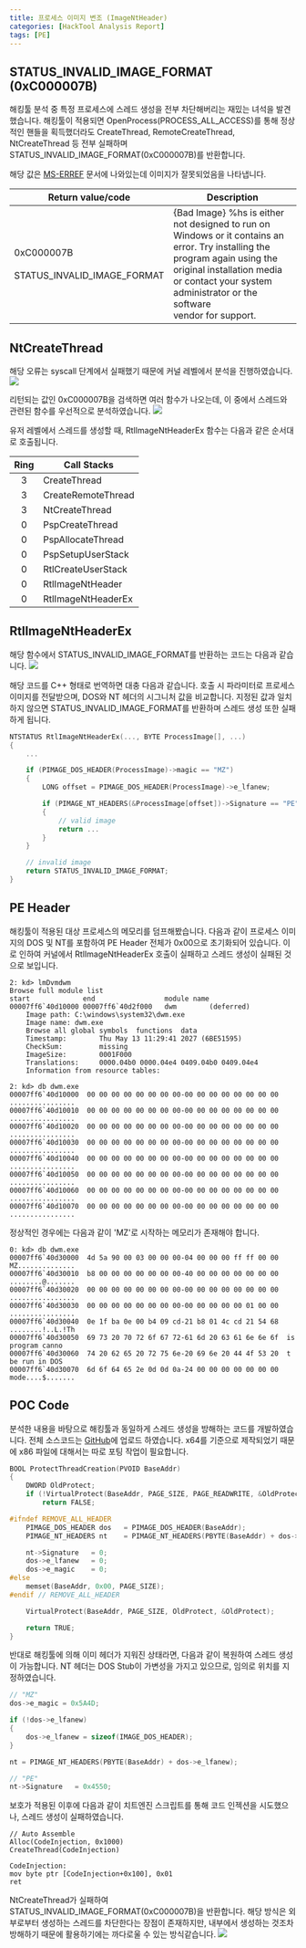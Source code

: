 ```yaml
---
title: 프로세스 이미지 변조 (ImageNtHeader)
categories: [HackTool Analysis Report]
tags: [PE]
---
```


## STATUS_INVALID_IMAGE_FORMAT (0xC000007B)
해킹툴 분석 중 특정 프로세스에 스레드 생성을 전부 차단해버리는 재밌는 녀석을 발견했습니다. 해킹툴이 적용되면 OpenProcess(PROCESS_ALL_ACCESS)를 통해 정상적인 핸들을 획득했더라도 CreateThread, RemoteCreateThread, NtCreateThread 등 전부 실패하며 STATUS_INVALID_IMAGE_FORMAT(0xC000007B)를 반환합니다.

해당 값은 [MS-ERREF](https://learn.microsoft.com/en-us/openspecs/windows_protocols/ms-erref/596a1078-e883-4972-9bbc-49e60bebca55) 문서에 나와있는데 이미지가 잘못되었음을 나타냅니다.

| Return value/code   |	Description |
|---------------------|----------------|
| 0xC000007B<br><br>STATUS_INVALID_IMAGE_FORMAT |  {Bad Image} %hs is either not designed to run on<br>Windows or it contains an error. Try installing the<br>program again using the original installation media<br>or contact your system administrator or the software<br>vendor for support. |

## NtCreateThread
해당 오류는 syscall 단계에서 실패했기 때문에 커널 레벨에서 분석을 진행하였습니다.
![](/assets/posts/2023-11-03-PEThread/2.png)

리턴되는 값인 0xC000007B을 검색하면 여러 함수가 나오는데, 이 중에서 스레드와 관련된 함수를 우선적으로 분석하였습니다.
![](/assets/posts/2023-11-03-PEThread/3.png)

유저 레벨에서 스레드를 생성할 때, RtlImageNtHeaderEx 함수는 다음과 같은 순서대로 호출됩니다.

| Ring | Call Stacks     |
|:-:|--------------------|
| 3 | CreateThread       |
| 3 | CreateRemoteThread |
| 3 | NtCreateThread     |
| 0 | PspCreateThread    |
| 0 | PspAllocateThread  |
| 0 | PspSetupUserStack  |
| 0 | RtlCreateUserStack |
| 0 | RtlImageNtHeader   |
| 0 | RtlImageNtHeaderEx |

## RtlImageNtHeaderEx
해당 함수에서 STATUS_INVALID_IMAGE_FORMAT를 반환하는 코드는 다음과 같습니다. 
![](/assets/posts/2023-11-03-PEThread/4.png)

해당 코드를 C++ 형태로 번역하면 대충 다음과 같습니다. 호출 시 파라미터로 프로세스 이미지를 전달받으며, DOS와 NT 헤더의 시그니처 값을 비교합니다. 지정된 값과 일치하지 않으면 STATUS_INVALID_IMAGE_FORMAT를 반환하며 스레드 생성 또한 실패하게 됩니다.
```cpp
NTSTATUS RtlImageNtHeaderEx(..., BYTE ProcessImage[], ...)
{
    ... 

    if (PIMAGE_DOS_HEADER(ProcessImage)->magic == "MZ")
    {
        LONG offset = PIMAGE_DOS_HEADER(ProcessImage)->e_lfanew;

        if (PIMAGE_NT_HEADERS(&ProcessImage[offset])->Signature == "PE")
        {
            // valid image
            return ...
        }
    }

    // invalid image
    return STATUS_INVALID_IMAGE_FORMAT;
}
```

## PE Header
해킹툴이 적용된 대상 프로세스의 메모리를 덤프해봤습니다. 다음과 같이 프로세스 이미지의 DOS 및 NT를 포함하여 PE Header 전체가 0x00으로 초기화되어 있습니다. 이로 인하여 커널에서 RtlImageNtHeaderEx 호출이 실패하고 스레드 생성이 실패된 것으로 보입니다.
```
2: kd> lmDvmdwm
Browse full module list
start             end                 module name
00007ff6`40d10000 00007ff6`40d2f000   dwm        (deferred)             
    Image path: C:\windows\system32\dwm.exe
    Image name: dwm.exe
    Browse all global symbols  functions  data
    Timestamp:        Thu May 13 11:29:41 2027 (6BE51595)
    CheckSum:         missing
    ImageSize:        0001F000
    Translations:     0000.04b0 0000.04e4 0409.04b0 0409.04e4
    Information from resource tables:

2: kd> db dwm.exe
00007ff6`40d10000  00 00 00 00 00 00 00 00-00 00 00 00 00 00 00 00  ................
00007ff6`40d10010  00 00 00 00 00 00 00 00-00 00 00 00 00 00 00 00  ................
00007ff6`40d10020  00 00 00 00 00 00 00 00-00 00 00 00 00 00 00 00  ................
00007ff6`40d10030  00 00 00 00 00 00 00 00-00 00 00 00 00 00 00 00  ................
00007ff6`40d10040  00 00 00 00 00 00 00 00-00 00 00 00 00 00 00 00  ................
00007ff6`40d10050  00 00 00 00 00 00 00 00-00 00 00 00 00 00 00 00  ................
00007ff6`40d10060  00 00 00 00 00 00 00 00-00 00 00 00 00 00 00 00  ................
00007ff6`40d10070  00 00 00 00 00 00 00 00-00 00 00 00 00 00 00 00  ................
```
정상적인 경우에는 다음과 같이 'MZ'로 시작하는 메모리가 존재해야 합니다.
```
0: kd> db dwm.exe
00007ff6`40d30000  4d 5a 90 00 03 00 00 00-04 00 00 00 ff ff 00 00  MZ..............
00007ff6`40d30010  b8 00 00 00 00 00 00 00-40 00 00 00 00 00 00 00  ........@.......
00007ff6`40d30020  00 00 00 00 00 00 00 00-00 00 00 00 00 00 00 00  ................
00007ff6`40d30030  00 00 00 00 00 00 00 00-00 00 00 00 00 01 00 00  ................
00007ff6`40d30040  0e 1f ba 0e 00 b4 09 cd-21 b8 01 4c cd 21 54 68  ........!..L.!Th
00007ff6`40d30050  69 73 20 70 72 6f 67 72-61 6d 20 63 61 6e 6e 6f  is program canno
00007ff6`40d30060  74 20 62 65 20 72 75 6e-20 69 6e 20 44 4f 53 20  t be run in DOS 
00007ff6`40d30070  6d 6f 64 65 2e 0d 0d 0a-24 00 00 00 00 00 00 00  mode....$.......
```

## POC Code
분석한 내용을 바탕으로 해킹툴과 동일하게 스레드 생성을 방해하는 코드를 개발하였습니다. 전체 소스코드는 [GitHub](https://github.com/cshelldll/MyPOC/tree/main/PEThread)에 업로드 하였습니다. x64를 기준으로 제작되었기 때문에 x86 파일에 대해서는 따로 포팅 작업이 필요합니다.
```cpp
BOOL ProtectThreadCreation(PVOID BaseAddr)
{
	DWORD OldProtect;
	if (!VirtualProtect(BaseAddr, PAGE_SIZE, PAGE_READWRITE, &OldProtect))
		return FALSE;

#ifndef REMOVE_ALL_HEADER
	PIMAGE_DOS_HEADER dos	= PIMAGE_DOS_HEADER(BaseAddr);
	PIMAGE_NT_HEADERS nt	= PIMAGE_NT_HEADERS(PBYTE(BaseAddr) + dos->e_lfanew);

	nt->Signature	= 0;
	dos->e_lfanew	= 0;
	dos->e_magic	= 0;
#else
	memset(BaseAddr, 0x00, PAGE_SIZE);
#endif // REMOVE_ALL_HEADER

	VirtualProtect(BaseAddr, PAGE_SIZE, OldProtect, &OldProtect);

	return TRUE;
}
```
반대로 해킹툴에 의해 이미 헤더가 지워진 상태라면, 다음과 같이 복원하여 스레드 생성이 가능합니다. NT 헤더는 DOS Stub이 가변성을 가지고 있으므로, 임의로 위치를 지정하였습니다.
```cpp
// "MZ"
dos->e_magic = 0x5A4D;

if (!dos->e_lfanew)
{
    dos->e_lfanew = sizeof(IMAGE_DOS_HEADER);
}

nt = PIMAGE_NT_HEADERS(PBYTE(BaseAddr) + dos->e_lfanew);

// "PE"
nt->Signature	= 0x4550;
```
보호가 적용된 이후에 다음과 같이 치트엔진 스크립트를 통해 코드 인젝션을 시도했으나, 스레드 생성이 실패하였습니다.
```
// Auto Assemble
Alloc(CodeInjection, 0x1000)
CreateThread(CodeInjection)

CodeInjection:
mov byte ptr [CodeInjection+0x100], 0x01
ret
```
NtCreateThread가 실패하여 STATUS_INVALID_IMAGE_FORMAT(0xC000007B)을 반환합니다. 해당 방식은 외부로부터 생성하는 스레드를 차단한다는 장점이 존재하지만, 내부에서 생성하는 것조차 방해하기 때문에 활용하기에는 까다로울 수 있는 방식같습니다.
![](/assets/posts/2023-11-03-PEThread/1.png)